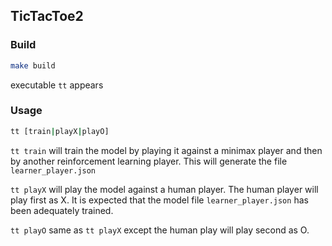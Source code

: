 ## TicTacToe2

### Build

``` sh
make build
```

executable `tt` appears

### Usage 

``` sh
tt [train|playX|playO]
```

`tt train` will train the model by playing it against a minimax player and then by another reinforcement learning player. This will generate the file `learner_player.json`

`tt playX` will play the model against a human player. The human player will play first as X. It is expected that the model file `learner_player.json` has been adequately trained.

`tt playO` same as `tt playX` except the human play will play second as O.

